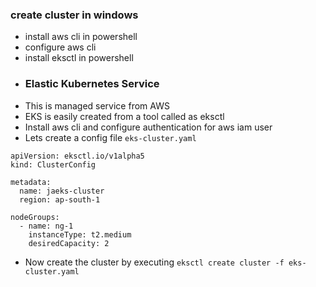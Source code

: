 ### create cluster in windows
* install aws cli  in powershell
* configure aws cli
* install eksctl in powershell
* ### Elastic Kubernetes Service
* This is managed service from AWS
* EKS is easily created from a tool called as eksctl
* Install aws cli and configure authentication for aws iam user
* Lets create a config file `eks-cluster.yaml`
```
apiVersion: eksctl.io/v1alpha5
kind: ClusterConfig

metadata:
  name: jaeks-cluster
  region: ap-south-1

nodeGroups:
  - name: ng-1
    instanceType: t2.medium
    desiredCapacity: 2
```
* Now create the cluster by executing `eksctl create cluster -f eks-cluster.yaml`
 